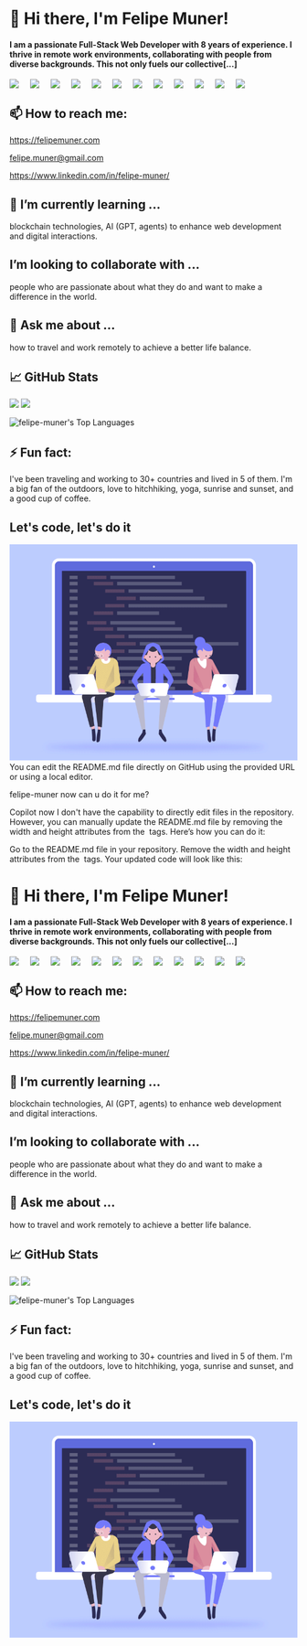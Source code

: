 # 👋 Hi there, I'm Felipe Muner!

#### I am a passionate Full-Stack Web Developer with 8 years of experience. I thrive in remote work environments, collaborating with people from diverse backgrounds. This not only fuels our collective[...]

<div style="display:flex; flex-wrap: wrap; gap: 20px; row-gap:20px;">
    <img src="https://img.shields.io/badge/-Next.js-000000?style=flat-square&logo=next.js&logoColor=white" />
<img src="https://img.shields.io/badge/-React-61DAFB?style=flat-square&logo=react&logoColor=black" />
<img src="https://img.shields.io/badge/-Tailwind_CSS-38B2AC?style=flat-square&logo=tailwind-css&logoColor=white" />
<img src="https://img.shields.io/badge/-Node.js-339933?style=flat-square&logo=node.js&logoColor=white" />
<img src="https://img.shields.io/badge/-GraphQL-E10098?style=flat-square&logo=graphql&logoColor=white" />
<img src="https://img.shields.io/badge/-PostgreSQL-336791?style=flat-square&logo=postgresql&logoColor=white" />
<img src="https://img.shields.io/badge/-GitHub_Actions-2088FF?style=flat-square&logo=github-actions&logoColor=white" />
<img src="https://img.shields.io/badge/-Docker-2496ED?style=flat-square&logo=docker&logoColor=white" />
<img src="https://img.shields.io/badge/-Figma-F24E1E?style=flat-square&logo=figma&logoColor=white" />
<img src="https://img.shields.io/badge/-Notion-000000?style=flat-square&logo=notion&logoColor=white" />
<img src="https://img.shields.io/badge/-Slack-4A154B?style=flat-square&logo=slack&logoColor=white" />
<img src="https://img.shields.io/badge/-Discord-5865F2?style=flat-square&logo=discord&logoColor=white" />

</div>

## 📫 How to reach me:

https://felipemuner.com

felipe.muner@gmail.com

https://www.linkedin.com/in/felipe-muner/

## 🌱 I’m currently learning ...

blockchain technologies, AI (GPT, agents) to enhance web development and digital interactions.

## I’m looking to collaborate with ...

people who are passionate about what they do and want to make a difference in the world.

## 💬 Ask me about ...

how to travel and work remotely to achieve a better life balance.

## 📈 GitHub Stats

<img src="https://github-profile-trophy.vercel.app/?username=felipe-muner">

<img src="https://github-readme-streak-stats.herokuapp.com/?user=felipe-muner">

![felipe-muner's Top Languages](https://github-readme-stats.vercel.app/api/top-langs/?username=felipe-muner&theme=vue-dark&show_icons=true&hide_border=true&layout=compact)

## ⚡ Fun fact:

I've been traveling and working to 30+ countries and lived in 5 of them. I'm a big fan of the outdoors, love to hitchhiking, yoga, sunrise and sunset, and a good cup of coffee.


## Let's code, let's do it
<img src="./code.gif" />
You can edit the README.md file directly on GitHub using the provided URL or using a local editor.


felipe-muner
now
can u do it for me?

Copilot
now
I don't have the capability to directly edit files in the repository. However, you can manually update the README.md file by removing the width and height attributes from the <img> tags. Here’s how you can do it:

Go to the README.md file in your repository.
Remove the width and height attributes from the <img> tags. Your updated code will look like this:
# 👋 Hi there, I'm Felipe Muner!

#### I am a passionate Full-Stack Web Developer with 8 years of experience. I thrive in remote work environments, collaborating with people from diverse backgrounds. This not only fuels our collective[...]

<div style="display:flex; flex-wrap: wrap; gap: 20px; row-gap:20px;">
    <img src="https://img.shields.io/badge/-Next.js-000000?style=flat-square&logo=next.js&logoColor=white" />
<img src="https://img.shields.io/badge/-React-61DAFB?style=flat-square&logo=react&logoColor=black" />
<img src="https://img.shields.io/badge/-Tailwind_CSS-38B2AC?style=flat-square&logo=tailwind-css&logoColor=white" />
<img src="https://img.shields.io/badge/-Node.js-339933?style=flat-square&logo=node.js&logoColor=white" />
<img src="https://img.shields.io/badge/-GraphQL-E10098?style=flat-square&logo=graphql&logoColor=white" />
<img src="https://img.shields.io/badge/-PostgreSQL-336791?style=flat-square&logo=postgresql&logoColor=white" />
<img src="https://img.shields.io/badge/-GitHub_Actions-2088FF?style=flat-square&logo=github-actions&logoColor=white" />
<img src="https://img.shields.io/badge/-Docker-2496ED?style=flat-square&logo=docker&logoColor=white" />
<img src="https://img.shields.io/badge/-Figma-F24E1E?style=flat-square&logo=figma&logoColor=white" />
<img src="https://img.shields.io/badge/-Notion-000000?style=flat-square&logo=notion&logoColor=white" />
<img src="https://img.shields.io/badge/-Slack-4A154B?style=flat-square&logo=slack&logoColor=white" />
<img src="https://img.shields.io/badge/-Discord-5865F2?style=flat-square&logo=discord&logoColor=white" />

</div>

## 📫 How to reach me:

https://felipemuner.com

felipe.muner@gmail.com

https://www.linkedin.com/in/felipe-muner/

## 🌱 I’m currently learning ...

blockchain technologies, AI (GPT, agents) to enhance web development and digital interactions.

## I’m looking to collaborate with ...

people who are passionate about what they do and want to make a difference in the world.

## 💬 Ask me about ...

how to travel and work remotely to achieve a better life balance.

## 📈 GitHub Stats

<img src="https://github-profile-trophy.vercel.app/?username=felipe-muner">

<img src="https://github-readme-streak-stats.herokuapp.com/?user=felipe-muner">

![felipe-muner's Top Languages](https://github-readme-stats.vercel.app/api/top-langs/?username=felipe-muner&theme=vue-dark&show_icons=true&hide_border=true&layout=compact)

## ⚡ Fun fact:

I've been traveling and working to 30+ countries and lived in 5 of them. I'm a big fan of the outdoors, love to hitchhiking, yoga, sunrise and sunset, and a good cup of coffee.


## Let's code, let's do it
<img src="./code.gif" />
